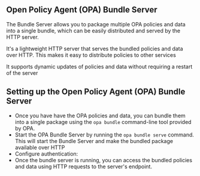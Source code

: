 ## Open Policy Agent (OPA) Bundle Server
The Bundle Server allows you to package multiple OPA policies and data into a single bundle, which can be easily distributed and served by the HTTP server.

It's a lightweight HTTP server that serves the bundled policies and data over HTTP. This makes it easy to distribute policies to other services 

It supports dynamic updates of policies and data without requiring a restart of the server

## Setting up the Open Policy Agent (OPA) Bundle Server
* Once you have have the OPA policies and data, you can bundle them into a single package using the `opa bundle` command-line tool provided by OPA. 
* Start the OPA Bundle Server by running the `opa bundle serve` command. This will start the Bundle Server and make the bundled package available over HTTP
* Configure authentication: 
* Once the bundle server is running, you can access the bundled policies and data using HTTP requests to the server's endpoint.
